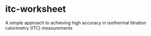 itc-worksheet
=============

A simple approach to achieving high accuracy in isothermal titration calorimetry (ITC) measurements
